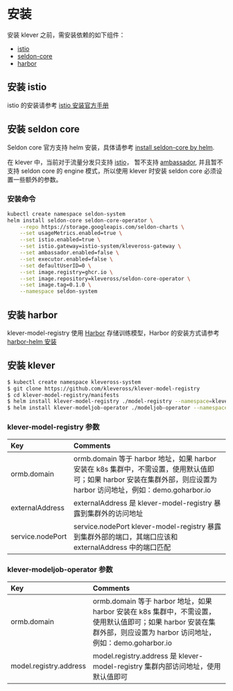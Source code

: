 # 安装

安装 klever 之前，需安装依赖的如下组件：
* [istio](https://github.com/istio/istio)
* [seldon-core](https://github.com/SeldonIO/seldon-core)
* [harbor](https://github.com/goharbor/harbor)

## 安装 istio
istio 的安装请参考 [istio 安装官方手册](https://istio.io/latest/docs/setup/install/)

## 安装 seldon core
Seldon core 官方支持 helm 安装，具体请参考 [install seldon-core by helm](https://github.com/SeldonIO/seldon-core/tree/master/helm-charts).

在 klever 中，当前对于流量分发只支持 [istio](https://github.com/istio/istio)， 暂不支持 [ambassador](https://github.com/datawire/ambassador), 并且暂不支持 seldon core 的 engine 模式，所以使用 klever 时安装 seldon core 必须设置一些额外的参数。

### 安装命令
```bash
kubectl create namespace seldon-system
helm install seldon-core seldon-core-operator \
    --repo https://storage.googleapis.com/seldon-charts \
    --set usageMetrics.enabled=true \
    --set istio.enabled=true \
    --set istio.gateway=istio-system/kleveross-gateway \
    --set ambassador.enabled=false \
    --set executor.enabled=false \
    --set defaultUserID=0 \
    --set image.registry=ghcr.io \
    --set image.repository=kleveross/seldon-core-operator \
    --set image.tag=0.1.0 \
    --namespace seldon-system
```

## 安装 harbor
klever-model-registry 使用 [Harbor](https://github.com/goharbor/harbor) 存储训练模型，Harbor 的安装方式请参考 [harbor-helm 安装](https://github.com/goharbor/harbor-helm)

## 安装 klever
```bash
$ kubectl create namespace kleveross-system
$ git clone https://github.com/kleveross/klever-model-registry
$ cd klever-model-registry/manifests
$ helm install klever-model-registry ./model-registry --namespace=kleveross-system --set ormb.domain={harbor address} --set externalAddress={model-registry-external-address} --set service.nodePort={port}
$ helm install klever-modeljob-operator ./modeljob-operator --namespace=kleveross-system --set ormb.domain={harbor address} --set model.registry.address={model-registry-internal-address}
```


### klever-model-registry 参数
| Key | Comments |
| :-----| :---- |
| ormb.domain | ormb.domain 等于 harbor 地址，如果 harbor 安装在 k8s 集群中，不需设置，使用默认值即可；如果 harbor 安装在集群外部，则应设置为 harbor 访问地址，例如：demo.goharbor.io |
| externalAddress | externalAddress 是 klever-model-registry 暴露到集群外的访问地址|
| service.nodePort | service.nodePort klever-model-registry 暴露到集群外部的端口，其端口应该和 externalAddress 中的端口匹配 |

### klever-modeljob-operator 参数
| Key | Comments |
| :-----| :---- |
| ormb.domain | ormb.domain 等于 harbor 地址，如果 harbor 安装在 k8s 集群中，不需设置，使用默认值即可；如果 harbor 安装在集群外部，则应设置为 harbor 访问地址，例如：demo.goharbor.io |
| model.registry.address | model.registry.address 是 klever-model-registry 集群内部访问地址，使用默认值即可 |
